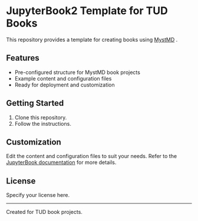 # JupyterBook2 Template for TUD Books

This repository provides a template for creating books using [MystMD](https://mystmd.org/) .

## Features

- Pre-configured structure for MystMD book projects
- Example content and configuration files
- Ready for deployment and customization

## Getting Started

1. Clone this repository.
2. Follow the instructions.

## Customization

Edit the content and configuration files to suit your needs. Refer to the [JupyterBook documentation](https://mystmd.org/) for more details.

## License

Specify your license here.

---
Created for TUD book projects.
